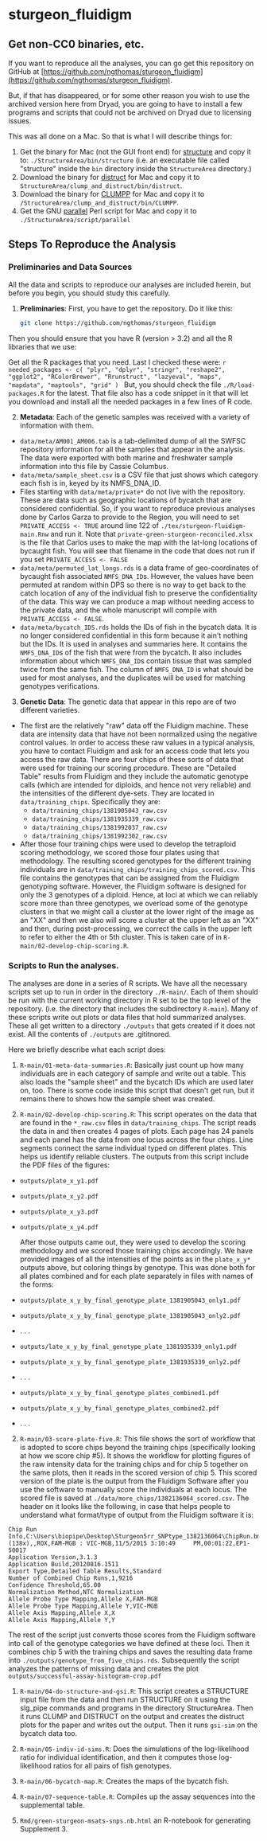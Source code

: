 # sturgeon_fluidigm


## Get non-CC0 binaries, etc.

If you want to reproduce all the analyses, you can go get this repository 
on GitHub at [https://github.com/ngthomas/sturgeon_fluidigm](https://github.com/ngthomas/sturgeon_fluidigm).

But, if that has disappeared, or for some other reason you wish to use the archived version 
here from Dryad, you are going to have to install a few programs and scripts that could 
not be archived on Dryad due to licensing issues.

This was all done on a Mac.  So that is what I will describe things for:

1. Get the binary for Mac (not the GUI front end) for [structure](http://web.stanford.edu/group/pritchardlab/structure.html)
and copy it to: `./StructureArea/bin/structure` (i.e. an executable file called "structure" inside the 
`bin` directory inside the `StructureArea` directory.)
1. Download the binary for [distruct](https://web.stanford.edu/group/rosenberglab/distructDownload.html) for Mac and 
copy it to `StructureArea/clump_and_distruct/bin/distruct`.
1. Download the binary for [CLUMPP](https://web.stanford.edu/group/rosenberglab/clumppDownload.html) for Mac and 
copy it to `/StructureArea/clump_and_distruct/bin/CLUMPP`.
1. Get the GNU [parallel](https://www.gnu.org/software/parallel/) Perl script for Mac and copy it to 
`./StructureArea/script/parallel`



## Steps To Reproduce the Analysis

### Preliminaries and Data Sources
All the data and scripts to reproduce our analyses are included herein, but
before you begin, you should study this carefully.

1. __Preliminaries__: First, you have to get the repository.  Do it like this:

    ```sh
    git clone https://github.com/ngthomas/sturgeon_fluidigm
    ```
  
  Then you should ensure that you have R (version > 3.2) and all the R libraries that we use:
  
  Get all the R packages that you need.  Last I checked these were:
    ```r
    needed_packages <- c(
        "plyr",
        "dplyr",
        "stringr",
        "reshape2",
        "ggplot2",
        "RColorBrewer",
        "Rrunstruct",
        "lazyeval",
        "maps",
        "mapdata",
        "maptools",
        "grid"
    )
    ```
    But, you should check the file `./R/load-packages.R` for the latest.  That file also has a code snippet in it that
    will let you download and install all the needed packages in a few lines of R code.
    
2. __Metadata__: Each of the genetic samples was received with a variety of information with them.
  * `data/meta/AM001_AM006.tab` is a tab-delimited dump of all the SWFSC repository information for all the samples that appear in the analysis. The data were exported with both marine and freshwater sample information into this file by Cassie Columbus.
  * `data/meta/sample_sheet.csv` is a CSV file that just shows which category each fish is in, keyed by
  its NMFS_DNA_ID.
  * Files starting with `data/meta/private*` do not live with the repository.  These are data such as geographic locations of bycatch that are considered confidential.  So, if you want to reproduce previous analyses done by Carlos Garza to provide to the Region, you will need to set `PRIVATE_ACCESS <- TRUE` around line 122 of `./tex/sturgeon-fluidigm-main.Rnw` and run it. Note that `private-green-sturgeon-reconciled.xlsx` is the file that Carlos uses to make the map with the lat-long locations of bycaught fish.  You will see that filename in the code that does not run if you set `PRIVATE_ACCESS <- FALSE`
  * `data/meta/permuted_lat_longs.rds` is a data frame of geo-coordinates of bycaught fish associated `NMFS_DNA_ID`s.  However, the values have been permuted at random within DPS so there is no way to get back to the catch location of any of the individual fish to preserve the confidentiality of the data.  This way we can produce a map without needing access to the private data, and the whole manuscript will compile with `PRIVATE_ACCESS <- FALSE`.
  * `data/meta/bycatch_IDS.rds` holds the IDs of fish in the bycatch data. It is no longer considered confidential in this form because it ain't nothing but the IDs.  It is used in analyses and summaries here.  It contains the `NMFS_DNA_ID`s of the fish that were from the bycatch. It also includes information about which `NMFS_DNA_ID`s contain tissue that was sampled twice from the same fish.  The column of `NMFS_DNA_ID` is what should be used for most analyses, and the duplicates will be used for matching genotypes verifications.
3. __Genetic Data__: The genetic data that appear in this repo are of two different varieties.  
  * The first are the relatively "raw" data off the Fluidigm machine. These data are intensity data that have not been normalized using the negative control values.  In order to access these raw values in a typical analysis, you have to contact Fluidigm and ask for an access code that lets you access the raw data. There are four chips of these sorts of data that were used for training our scoring procedure. These are "Detailed Table" results from Fluidigm and they include the automatic genotype calls (which are intended for diploids, and hence not very reliable) and the intensities of the different dye-sets. They are located in `data/training_chips`.  Specifically they are:
    - `data/training_chips/1381905043_raw.csv`
    - `data/training_chips/1381935339_raw.csv`
    - `data/training_chips/1381992037_raw.csv`
    - `data/training_chips/1381992302_raw.csv`
  * After those four training chips were used to develop the tetraploid scoring methodology, we scored those four plates using that methodology.  The resulting scored genotypes for the different training individuals are in `data/training_chips/training_chips_scored.csv`. This file contains the genotypes that can be assigned from the Fluidigm genotyping software.  However, the Fluidigm software is designed for only the 3 genotypes of a diploid.  Hence, at loci at which we can reliably score more than three genotypes, we overload some of the genotype clusters in that we might call a cluster at the lower right of the image as an "XX" and then we also will score a cluster at the upper left as an "XX" and then, during post-processing, we correct the calls in the upper left to refer to either the 4th or 5th cluster.  This is taken care of in `R-main/02-develop-chip-scoring.R`.


### Scripts to Run the analyses.

The analyses are done in a series of R scripts.  We have all the necessary scripts set up to run in 
order in the directory `./R-main/`.  Each of them should be run with the current
working directory in R set to be the top level of the repository. (i.e. the directory
that includes the subdirectory `R-main`).  Many of these scripts write out plots or data
files that hold summarized analyses.  These all get written to a directory `./outputs` that
gets created if it does not exist.  All the contents of `./outputs` are .gititnored.

Here we briefly describe what each script does:

1. `R-main/01-meta-data-summaries.R`: Basically just count up how many individuals are in each
category of sample and write out a table.  This also loads the "sample sheet" and the bycatch 
IDs which are used later on, too.  There is some code inside this script that doesn't get run,
but it remains there to shows how the sample sheet was created.

1. `R-main/02-develop-chip-scoring.R`:  This script operates on the data that are found in the `*_raw.csv` files in `data/training_chips`. The script reads the data in and then creates 4 pages of plots.  Each page has 24 panels and each panel has the data from one locus across the four chips. Line segments connect the same individual typed on different plates.  This helps us identify reliable clusters. The outputs from this script include the PDF files of the figures:
  - `outputs/plate_x_y1.pdf`
  - `outputs/plate_x_y2.pdf`
  - `outputs/plate_x_y3.pdf`
  - `outputs/plate_x_y4.pdf`

    After those outputs came out, they were used to develop the scoring methodology and we scored those training chips accordingly. We have provided images of all the intensities of the points as in the `plate_x_y*` outputs above, but coloring things by genotype.  This was done both for all plates combined and for each plate separately in files with names of the forms:
  - `outputs/plate_x_y_by_final_genotype_plate_1381905043_only1.pdf`
  - `outputs/plate_x_y_by_final_genotype_plate_1381905043_only2.pdf`
  -  . . . 
  - `outputs/late_x_y_by_final_genotype_plate_1381935339_only1.pdf`
  - `outputs/plate_x_y_by_final_genotype_plate_1381935339_only2.pdf`
  -  . . .
  -  `outputs/plate_x_y_by_final_genotype_plates_combined1.pdf`
  -  `outputs/plate_x_y_by_final_genotype_plates_combined2.pdf`
  -  . . .

2. `R-main/03-score-plate-five.R`: This file shows the sort of workflow that is adopted to score chips beyond the training chips (specifically looking at how we score chip #5).  It shows the workflow for plotting figures of the raw intensity data for the training chips and for chip 5 together on the same plots, then it reads in the scored version of chip 5.  This scored version of the plate is the output from the Fluidigm Software after you use the software to manually score the individuals at each locus.  The scored file is saved at `./data/more_chips/1382136064_scored.csv`.  The header on it looks like the following, in case that helps people to understand what format/type of output from the Fluidigm software it is:

  ```
  Chip Run Info,C:\Users\biopipe\Desktop\Sturgeon5rr_SNPtype_1382136064\ChipRun.bml,1382136064,96.96 (138x),,ROX,FAM-MGB : VIC-MGB,11/5/2015 3:10:49     PM,00:01:22,EP1-50017
  Application Version,3.1.3
  Application Build,20120816.1511
  Export Type,Detailed Table Results,Standard
  Number of Combined Chip Runs,1,9216
  Confidence Threshold,65.00
  Normalization Method,NTC Normalization
  Allele Probe Type Mapping,Allele X,FAM-MGB
  Allele Probe Type Mapping,Allele Y,VIC-MGB
  Allele Axis Mapping,Allele X,X
  Allele Axis Mapping,Allele Y,Y
  ```
  
  The rest of the script just converts those scores from the Fluidigm software into call of the genotype categories we have defined at these loci. Then it combines chip 5 with the training chips and saves the resulting data frame into `./outputs/genotype_from_five_chips.rds`.  Subsequently the script analyzes the patterns of missing data and creates the plot `outputs/successful-assay-histogram-crop.pdf`

1. `R-main/04-do-structure-and-gsi.R`:  This script creates a STRUCTURE input file from the data and then run STRUCTURE on it using the slg_pipe commands and programs in the directory StructureArea.  Then it runs CLUMP and DISTRUCT on the output and creates the distruct plots for the paper and writes out the output.  Then it runs `gsi-sim` on the bycatch data too.  

1. `R-main/05-indiv-id-sims.R`: Does the simulations of the log-likelihood ratio for individual identification, and then it computes those log-likelihood ratios for all pairs of fish genotypes.

1. `R-main/06-bycatch-map.R`: Creates the maps of the bycatch fish.  

1. `R-main/07-sequence-table.R`: Compiles up the assay sequences into the supplemental table.

1. `Rmd/green-sturgeon-msats-snps.nb.html` an R-notebook for generating Supplement 3.

